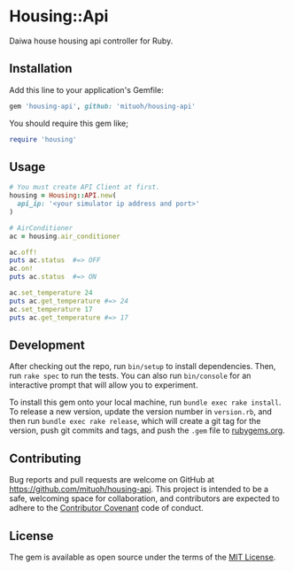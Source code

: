 # Housing::Api

Daiwa house housing api controller for Ruby.

## Installation

Add this line to your application's Gemfile:

```ruby
gem 'housing-api', github: 'mituoh/housing-api'
```

You should require this gem like;

```ruby
require 'housing'
```

## Usage

```ruby
# You must create API Client at first.
housing = Housing::API.new(
  api_ip: '<your simulator ip address and port>'
)

# AirConditioner
ac = housing.air_conditioner

ac.off!
puts ac.status  #=> OFF
ac.on!
puts ac.status  #=> ON

ac.set_temperature 24
puts ac.get_temperature #=> 24
ac.set_temperature 17
puts ac.get_temperature #=> 17
```

## Development

After checking out the repo, run `bin/setup` to install dependencies. Then, run `rake spec` to run the tests. You can also run `bin/console` for an interactive prompt that will allow you to experiment.

To install this gem onto your local machine, run `bundle exec rake install`. To release a new version, update the version number in `version.rb`, and then run `bundle exec rake release`, which will create a git tag for the version, push git commits and tags, and push the `.gem` file to [rubygems.org](https://rubygems.org).

## Contributing

Bug reports and pull requests are welcome on GitHub at https://github.com/mituoh/housing-api. This project is intended to be a safe, welcoming space for collaboration, and contributors are expected to adhere to the [Contributor Covenant](contributor-covenant.org) code of conduct.


## License

The gem is available as open source under the terms of the [MIT License](http://opensource.org/licenses/MIT).
